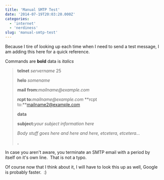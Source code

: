 ```yaml
---
title: 'Manual SMTP Test'
date: '2014-07-19T20:03:20.000Z'
categories:
  - 'internet'
  - 'nerdiness'
slug: 'manual-smtp-test'
---
```


Because I tire of looking up each time when I need to send a test message, I am adding this here for a quick reference.

Commands are **bold** data is _italics_

> **telnet** *servername* 25
>
> **helo** *somename*
>
> **mail from:**_mailname@example.com_
>
> **rcpt to:**_mailname@example.com_ **rcpt to:**mailname2@example.com
>
> **data**
>
> **subject:**_your subject information here_
>
> _Body stuff goes here and here and here, etcetera, etcetera..._
>
> **.**

In case you aren't aware, you terminate an SMTP email with a period by itself on it's own line.  That is not a typo.

Of course now that I think about it, I will have to look this up as well, Google is probably faster.  :)
